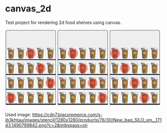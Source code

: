# canvas_2d

Test project for rendering 2d food shelves using canvas. 


![alt tag](https://raw.githubusercontent.com/akaabe/canvas_2d/master/preview.jpg)

Used image:
https://cdn7.bigcommerce.com/s-ib3khtau/images/stencil/1280x1280/products/76/30/New_bag_SILO_sm__17143.1490799842.png?c=2&imbypass=on
